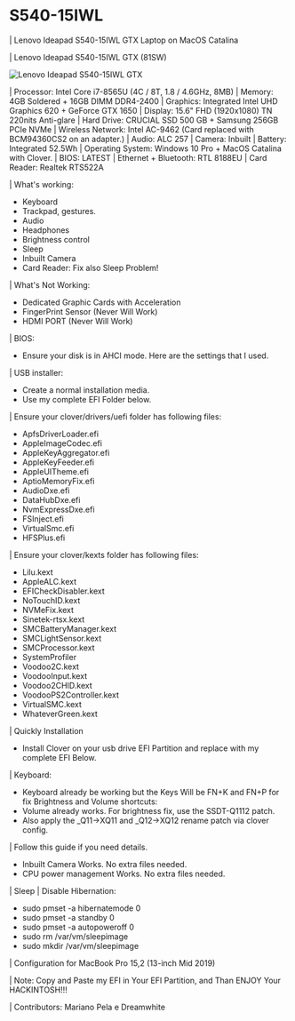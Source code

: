 # S540-15IWL
| Lenovo Ideapad S540-15IWL GTX Laptop on MacOS Catalina

| Lenovo Ideapad S540-15IWL GTX (81SW)

![Lenovo Ideapad S540-15IWL GTX](https://brain-images-ssl.cdn.dixons.com/4/4/10193744/u_10193744.jpg)
 
| Processor: Intel Core i7-8565U (4C / 8T, 1.8 / 4.6GHz, 8MB)
| Memory: 4GB Soldered + 16GB DIMM DDR4-2400
| Graphics: Integrated Intel UHD Graphics 620 + GeForce GTX 1650
| Display: 15.6" FHD (1920x1080) TN 220nits Anti-glare
| Hard Drive: CRUCIAL SSD 500 GB + Samsung 256GB PCIe NVMe
| Wireless Network: Intel AC-9462 (Card replaced with BCM94360CS2 on an adapter.)
| Audio: ALC 257
| Camera: Inbuilt
| Battery: Integrated 52.5Wh
| Operating System: Windows 10 Pro + MacOS Catalina with Clover.
| BIOS: LATEST
| Ethernet + Bluetooth: RTL 8188EU
| Card Reader: Realtek RTS522A
 
 
| What's working:
- Keyboard
- Trackpad, gestures.
- Audio
- Headphones
- Brightness control
- Sleep
- Inbuilt Camera
- Card Reader: Fix also Sleep Problem! 

| What's Not Working:
- Dedicated Graphic Cards with Acceleration 
- FingerPrint Sensor (Never Will Work)
- HDMI PORT (Never Will Work)

| BIOS:
- Ensure your disk is in AHCI mode. Here are the settings that I used.

| USB installer:
- Create a normal installation media.
- Use my complete EFI Folder below.

| Ensure your clover/drivers/uefi folder has following files:
- ApfsDriverLoader.efi
- AppleImageCodec.efi
- AppleKeyAggregator.efi
- AppleKeyFeeder.efi
- AppleUITheme.efi
- AptioMemoryFix.efi
- AudioDxe.efi
- DataHubDxe.efi
- NvmExpressDxe.efi
- FSInject.efi
- VirtualSmc.efi
- HFSPlus.efi

| Ensure your clover/kexts folder has following files:
- Lilu.kext
- AppleALC.kext
- EFICheckDisabler.kext
- NoTouchID.kext
- NVMeFix.kext
- Sinetek-rtsx.kext
- SMCBatteryManager.kext
- SMCLightSensor.kext
- SMCProcessor.kext
- SystemProfiler
- Voodoo2C.kext
- VoodooInput.kext
- Voodoo2CHID.kext
- VoodooPS2Controller.kext
- VirtualSMC.kext
- WhateverGreen.kext
 
| Quickly Installation
- Install Clover on your usb drive EFI Partition and replace with my complete EFI Below.
 
| Keyboard:
- Keyboard already be working but the Keys Will be FN+K and FN+P for fix Brightness and Volume shortcuts:
- Volume already works. For brightness fix, use the SSDT-Q1112 patch.
- Also apply the _Q11->XQ11 and _Q12->XQ12 rename patch via clover config.

| Follow this guide if you need details.
- Inbuilt Camera Works. No extra files needed.
- CPU power management Works. No extra files needed.

| Sleep
| Disable Hibernation:
- sudo pmset -a hibernatemode 0
- sudo pmset -a standby 0
- sudo pmset -a autopoweroff 0
- sudo rm /var/vm/sleepimage
- sudo mkdir /var/vm/sleepimage

| Configuration for MacBook Pro 15,2 (13-inch Mid 2019)

| Note: Copy and Paste my EFI in Your EFI Partition, and Than ENJOY Your HACKINTOSH!!!


| Contributors: Mariano Pela e Dreamwhite
